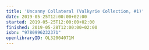```yaml
---
title: 'Uncanny Collateral (Valkyrie Collection, #1)'
date: 2019-05-25T12:00:00+02:00
started: 2019-05-25T12:00:00+02:00
finished: 2019-05-28T12:00:00+02:00
isbn: "9780996232371"
openlibraryID: OL32004071M
---
```

